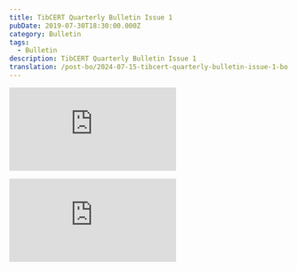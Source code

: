 ```yaml
---
title: TibCERT Quarterly Bulletin Issue 1
pubDate: 2019-07-30T18:30:00.000Z
category: Bulletin
tags:
  - Bulletin
description: TibCERT Quarterly Bulletin Issue 1
translation: /post-bo/2024-07-15-tibcert-quarterly-bulletin-issue-1-bo
---
```


![tibcert-bulletin-1.3](https://res.cloudinary.com/daarpik83/image/upload/v1721020115/tibcert-bulletin-1.3_fxnqaa.pdf "tibcert-bulletin-1.3")

![Bulletin 1](https://res.cloudinary.com/daarpik83/image/upload/v1721020115/tibcert-bulletin-1.3_fxnqaa.pdf)
